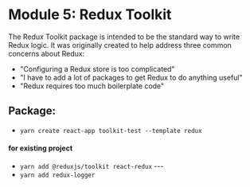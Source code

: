 # Module 5: Redux Toolkit

The Redux Toolkit package is intended to be the standard way to write Redux logic. It was originally created to help address three common concerns about Redux:

- "Configuring a Redux store is too complicated"
- "I have to add a lot of packages to get Redux to do anything useful"
- "Redux requires too much boilerplate code"

## Package:

- `yarn create react-app toolkit-test --template redux`

#### for existing project

- ‌‌‌‌‌‌‌‌`yarn add @reduxjs/toolkit react-redux‌‌`
  ‌‌‌‌‌‌‌---
- `yarn add redux-logger`
